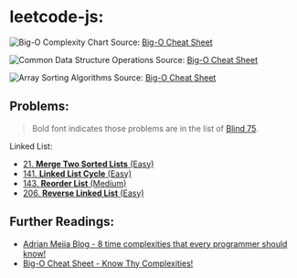 # leetcode-js:

![Big-O Complexity Chart](https://user-images.githubusercontent.com/106054083/212619000-5dffc98b-bbc8-41a4-80f5-cab4d7ec7048.png)
Source: [Big-O Cheat Sheet](https://www.bigocheatsheet.com/)

![Common Data Structure Operations](https://user-images.githubusercontent.com/106054083/212619158-2b069198-dfc8-45f0-b918-4ce59503d49f.png)
Source: [Big-O Cheat Sheet](https://www.bigocheatsheet.com/)

![Array Sorting Algorithms](https://user-images.githubusercontent.com/106054083/212619290-e4ad0fb5-4238-4396-8e77-b882c4fedb5a.png)
Source: [Big-O Cheat Sheet](https://www.bigocheatsheet.com/)

## Problems:

> Bold font indicates those problems are in the list of [Blind 75](https://leetcode.com/discuss/general-discussion/460599/blind-75-leetcode-questions).

Linked List:
* [21. **Merge Two Sorted Lists** (Easy)](https://leetcode.com/problems/merge-two-sorted-lists/)
* [141. **Linked List Cycle** (Easy)](https://leetcode.com/problems/linked-list-cycle/)
* [143. **Reorder List** (Medium)](https://leetcode.com/problems/reorder-list/)
* [206. **Reverse Linked List** (Easy)](https://leetcode.com/problems/reverse-linked-list/)

## Further Readings:

* [Adrian Mejia Blog - 8 time complexities that every programmer should know!](https://adrianmejia.com/most-popular-algorithms-time-complexity-every-programmer-should-know-free-online-tutorial-course/)
* [Big-O Cheat Sheet - Know Thy Complexities!](https://www.bigocheatsheet.com/)
